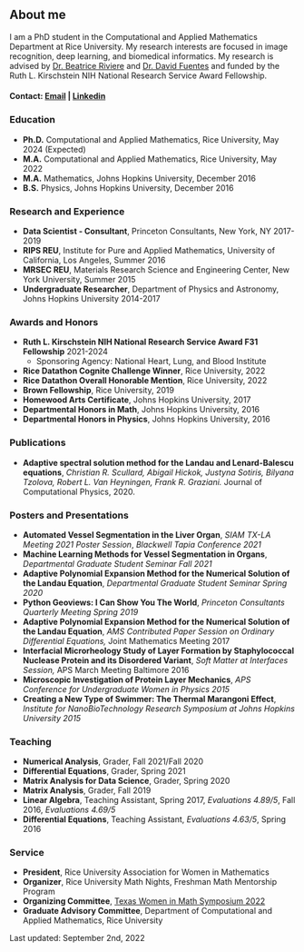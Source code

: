 ## About me

I am a PhD student in the Computational and Applied Mathematics Department at Rice University. My research interests are focused in image recognition, deep learning, and biomedical informatics. My research is advised by [Dr. Beatrice Riviere](http://compm.rice.edu/people-2/beatrice-riviere/) and [Dr. David Fuentes](https://faculty.mdanderson.org/profiles/david_fuentes.html) and funded by the Ruth L. Kirschstein NIH National Research Service Award Fellowship.

#### Contact: [Email](mailto:bilyana@rice.edu) | [Linkedin](https://www.linkedin.com/in/bilyanatzolova/)

### Education 

- **Ph.D.** Computational and Applied Mathematics, Rice University, May 2024 (Expected)
- **M.A.** Computational and Applied Mathematics, Rice University, May 2022
- **M.A.** Mathematics, Johns Hopkins University, December 2016
- **B.S.** Physics, Johns Hopkins University, December 2016

### Research and Experience
- **Data Scientist - Consultant**, Princeton Consultants, New York, NY 2017-2019
- **RIPS REU**, Institute for Pure and Applied Mathematics, University of California, Los Angeles, Summer 2016
- **MRSEC REU**, Materials Research Science and Engineering Center, New York University, Summer 2015 
- **Undergraduate Researcher**, Department of Physics and Astronomy, Johns Hopkins University 2014-2017 

### Awards and Honors 
- **Ruth L. Kirschstein NIH National Research Service Award F31 Fellowship** 2021-2024  
    - Sponsoring Agency: National Heart, Lung, and Blood Institute
- **Rice Datathon Cognite Challenge Winner**, Rice University, 2022 
- **Rice Datathon Overall Honorable Mention**, Rice University, 2022 
- **Brown Fellowship**, Rice University, 2019
- **Homewood Arts Certificate**, Johns Hopkins University, 2017
- **Departmental Honors in Math**, Johns Hopkins University, 2016
- **Departmental Honors in Physics**, Johns Hopkins University, 2016

### Publications
- **Adaptive spectral solution method for the Landau and Lenard-Balescu equations**, _Christian R. Scullard, Abigail Hickok, Justyna Sotiris, Bilyana Tzolova, Robert L. Van Heyningen, Frank R. Graziani._ Journal of Computational Physics, 2020. 

### Posters and Presentations 
- **Automated Vessel Segmentation in the Liver Organ**, _SIAM TX-LA Meeting 2021 Poster Session_, _Blackwell Tapia Conference 2021_ 
- **Machine Learning Methods for Vessel Segmentation in Organs**, _Departmental Graduate Student Seminar Fall 2021_
- **Adaptive Polynomial Expansion Method for the Numerical Solution of the Landau Equation**, _Departmental Graduate Student Seminar Spring 2020_
- **Python Geoviews: I Can Show You The World**, _Princeton Consultants Quarterly Meeting Spring 2019_
- **Adaptive Polynomial Expansion Method for the Numerical Solution of the Landau Equation**, _AMS Contributed Paper Session on Ordinary Differential Equations,_ Joint Mathematics Meeting 2017
- **Interfacial Microrheology Study of Layer Formation by Staphylococcal Nuclease Protein and its Disordered Variant**, _Soft Matter at Interfaces Session,_ APS March Meeting Baltimore 2016
- **Microscopic Investigation of Protein Layer Mechanics**, _APS Conference for Undergraduate Women in Physics 2015_
- **Creating a New Type of Swimmer: The Thermal Marangoni Effect**, _Institute for NanoBioTechnology Research Symposium at Johns Hopkins University 2015_ 

### Teaching 
- **Numerical Analysis**, Grader, Fall 2021/Fall 2020  
- **Differential Equations**, Grader, Spring 2021 
- **Matrix Analysis for Data Science**, Grader, Spring 2020 
- **Matrix Analysis**, Grader, Fall 2019 
- **Linear Algebra**, Teaching Assistant, Spring 2017, _Evaluations 4.89/5_, Fall 2016, _Evaluations 4.69/5_
- **Differential Equations**, Teaching Assistant, _Evaluations 4.63/5_, Spring 2016

### Service
- **President**, Rice University Association for Women in Mathematics
- **Organizer**, Rice University Math Nights, Freshman Math Mentorship Program  
- **Organizing Committee**, [Texas Women in Math Symposium 2022](https://math.rice.edu/Outreach/AWM/Site/Rice_AWM.html#2022) 
- **Graduate Advisory Committee**, Department of Computational and Applied Mathematics, Rice University




Last updated: September 2nd, 2022




